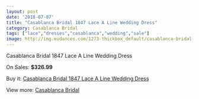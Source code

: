 ```yaml
---
layout: post
date: '2018-07-07'
title: "Casablanca Bridal 1847 Lace A Line Wedding Dress"
category: Casablanca Bridal
tags: ["lace","dresses","casablanca","wedding","sale"]
image: http://img.eudances.com/1273-thickbox_default/casablanca-bridal-1847-lace-a-line-wedding-dress.jpg
---
```

Casablanca Bridal 1847 Lace A Line Wedding Dress

On Sales: **$326.99**
<a href="https://www.eudances.com/en/casablanca-bridal/451-casablanca-bridal-1847-lace-a-line-wedding-dress.html"><amp-img layout="responsive" width="600" height="600" src="//img.eudances.com/1273-thickbox_default/casablanca-bridal-1847-lace-a-line-wedding-dress.jpg" alt="Casablanca Bridal 1847 Lace A Line Wedding Dress 0" /></a>
<a href="https://www.eudances.com/en/casablanca-bridal/451-casablanca-bridal-1847-lace-a-line-wedding-dress.html"><amp-img layout="responsive" width="600" height="600" src="//img.eudances.com/1275-thickbox_default/casablanca-bridal-1847-lace-a-line-wedding-dress.jpg" alt="Casablanca Bridal 1847 Lace A Line Wedding Dress 1" /></a>
<a href="https://www.eudances.com/en/casablanca-bridal/451-casablanca-bridal-1847-lace-a-line-wedding-dress.html"><amp-img layout="responsive" width="600" height="600" src="//img.eudances.com/1274-thickbox_default/casablanca-bridal-1847-lace-a-line-wedding-dress.jpg" alt="Casablanca Bridal 1847 Lace A Line Wedding Dress 2" /></a>

Buy it: [Casablanca Bridal 1847 Lace A Line Wedding Dress](https://www.eudances.com/en/casablanca-bridal/451-casablanca-bridal-1847-lace-a-line-wedding-dress.html "Casablanca Bridal 1847 Lace A Line Wedding Dress")

View more: [Casablanca Bridal](https://www.eudances.com/en/4-casablanca-bridal "Casablanca Bridal")